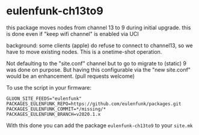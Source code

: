 eulenfunk-ch13to9
=================

this package moves nodes from channel 13 to 9 during initial upgrade.
this is done even if "keep wifi channel" is enabled via UCI

background: some clients (apple) do refuse to connect to channel13, so we
have to move existing nodes. 
This is a onetime-shot operation. 

Not defaulting to the "site.conf" channel but to go to migrate to (static) 9 was done on purpose. 
But having this configurable via the "new site.conf" would be an enhancement. 
(pull requests welcome)


To use the script in your firmware:

```
GLUON_SITE_FEEDS="eulenfunk"
PACKAGES_EULENFUNK_REPO=https://github.com/eulenfunk/packages.git
PACKAGES_EULENFUNK_COMMIT=*/missing/*
PACKAGES_EULENFUNK_BRANCH=v2020.1.x
```

With this done you can add the package `eulenfunk-ch13to9` to your `site.mk`
